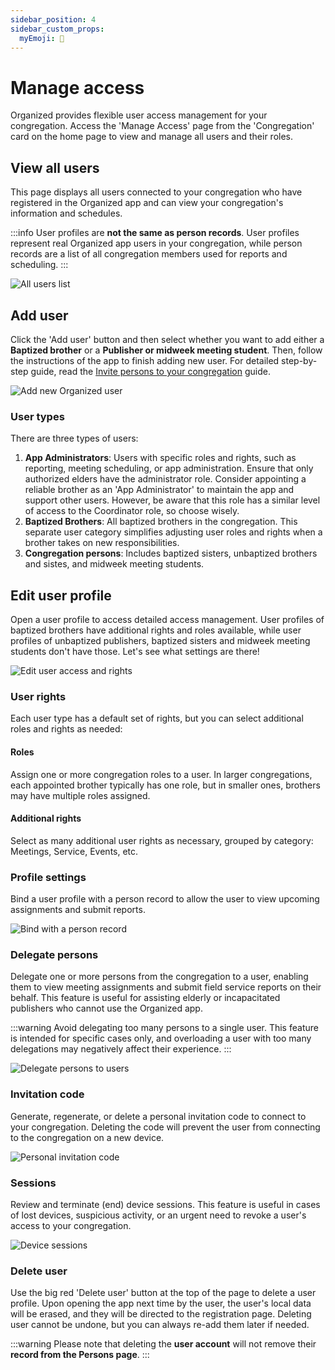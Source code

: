 ```yaml
---
sidebar_position: 4
sidebar_custom_props: 
  myEmoji: 🔧
---
```


# Manage access

Organized provides flexible user access management for your congregation. Access the 'Manage Access' page from the 'Congregation' card on the home page to view and manage all users and their roles.

## View all users

This page displays all users connected to your congregation who have registered in the Organized app and can view your congregation's information and schedules.

:::info
User profiles are **not the same as person records**. User profiles represent real Organized app users in your congregation, while person records are a list of all congregation members used for reports and scheduling.
:::

![All users list](./img/users-list.png)

## Add user

Click the 'Add user' button and then select whether you want to add either a **Baptized brother** or a **Publisher or midweek meeting student**. Then, follow the instructions of the app to finish adding new user. For detailed step-by-step guide, read the [Invite persons to your congregation](invite-persons) guide.

![Add new Organized user](./img/add-button.png)

### User types

There are three types of users:

1. **App Administrators**: Users with specific roles and rights, such as reporting, meeting scheduling, or app administration. Ensure that only authorized elders have the administrator role. Consider appointing a reliable brother as an 'App Administrator' to maintain the app and support other users. However, be aware that this role has a similar level of access to the Coordinator role, so choose wisely.
2. **Baptized Brothers**: All baptized brothers in the congregation. This separate user category simplifies adjusting user roles and rights when a brother takes on new responsibilities.
3. **Congregation persons**: Includes baptized sisters, unbaptized brothers and sistes, and midweek meeting students.

## Edit user profile

Open a user profile to access detailed access management. User profiles of baptized brothers have additional rights and roles available, while user profiles of unbaptized publishers, baptized sisters and midweek meeting students don't have those. Let's see what settings are there!

![Edit user access and rights](./img/user-editing.png)

### User rights

Each user type has a default set of rights, but you can select additional roles and rights as needed:

#### Roles

Assign one or more congregation roles to a user. In larger congregations, each appointed brother typically has one role, but in smaller ones, brothers may have multiple roles assigned.

#### Additional rights

Select as many additional user rights as necessary, grouped by category: Meetings, Service, Events, etc.

### Profile settings

Bind a user profile with a person record to allow the user to view upcoming assignments and submit reports.

![Bind with a person record](./img/bind-record.png)

### Delegate persons

Delegate one or more persons from the congregation to a user, enabling them to view meeting assignments and submit field service reports on their behalf. This feature is useful for assisting elderly or incapacitated publishers who cannot use the Organized app.

:::warning
Avoid delegating too many persons to a single user. This feature is intended for specific cases only, and overloading a user with too many delegations may negatively affect their experience.
:::

![Delegate persons to users](./img/delegate.png)

### Invitation code

Generate, regenerate, or delete a personal invitation code to connect to your congregation. Deleting the code will prevent the user from connecting to the congregation on a new device.

![Personal invitation code](./img/invitation-code.png)

### Sessions

Review and terminate (end) device sessions. This feature is useful in cases of lost devices, suspicious activity, or an urgent need to revoke a user's access to your congregation.

![Device sessions](./img/sessions.png)


### Delete user

Use the big red 'Delete user' button at the top of the page to delete a user profile. Upon opening the app next time by the user, the user's local data will be erased, and they will be directed to the registration page. Deleting user cannot be undone, but you can always re-add them later if needed.

:::warning
Please note that deleting the **user account** will not remove their **record from the Persons page**.
:::
